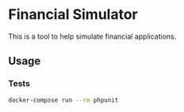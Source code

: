 # Financial Simulator

This is a tool to help simulate financial applications.

## Usage

### Tests

```bash
docker-compose run --rm phpunit
```
